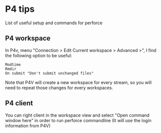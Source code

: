 # P4 tips

List of useful setup and commands for perforce

## P4 workspace

In P4v, menu "Connection > Edit Current workspace > Advanced >", I find the following option to be useful:

	Modtime
	Rmdir
	On submit "Don't submit unchanged files"

Note that P4V will create a new workspace for every stream, so you will need to repeat those changes for every workspaces.

## P4 client

You can right client in the workspace view and select "Open command window here" in order to run perforce commandline (It will use the login information from P4V)